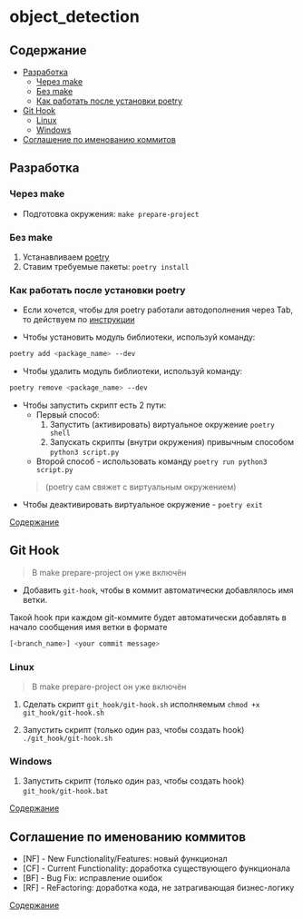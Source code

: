 # object_detection

## Содержание <a id="toc"></a>

* [Разработка](#develop)
    * [Через make](#make)
    * [Без make](#no_make)
    * [Как работать после установки poetry](#poetry_info)
* [Git Hook](#git-hook)
    * [Linux](#linux-hook)
    * [Windows](#windows-hook)
* [Соглашение по именованию коммитов](#commit-names)


## Разработка <a id="develop"></a>

### Через make <a id="make"></a>

* Подготовка окружения: `make prepare-project`

### Без make <a id="no_make"></a>

1. Устанавливаем [poetry](https://python-poetry.org/docs/#installation)
2. Ставим требуемые пакеты: `poetry install`

### Как работать после установки poetry <a id="poetry_info"></a>

* Если хочется, чтобы для poetry работали автодополнения через Tab, то действуем по [инструкции](https://python-poetry.org/docs/master#enable-tab-completion-for-bash-fish-or-zsh)

* Чтобы установить модуль библиотеки, используй команду:
```bash
poetry add <package_name> --dev
```

* Чтобы удалить модуль библиотеки, используй команду:
```bash
poetry remove <package_name> --dev
```

* Чтобы запустить скрипт есть 2 пути:
    * Первый способ:
        1. Запустить (активировать) виртуальное окружение `poetry shell`
        2. Запускать скрипты (внутри окружения) привычным способом `python3 script.py`
    * Второй способ - использовать команду `poetry run python3 script.py`
    > (poetry сам свяжет с виртуальным окружением)
* Чтобы деактивировать виртуальное окружение - `poetry exit`

[Содержание](#toc)

## Git Hook <a id="git-hook"></a>

> В make prepare-project он уже включён

* Добавить `git-hook`, чтобы в коммит автоматически добавлялось имя ветки.

Такой hook при каждом git-коммите будет автоматически добавлять в начало сообщения имя ветки в формате
```bash
[<branch_name>] <your commit message>
```

### Linux <a id="linux-hook"></a>

> В make prepare-project он уже включён

1) Сделать скрипт `git_hook/git-hook.sh` исполняемым `chmod +x git_hook/git-hook.sh`

2) Запустить скрипт (только один раз, чтобы создать hook) `./git_hook/git-hook.sh`

### Windows <a id="windows-hook"></a>

1) Запустить скрипт (только один раз, чтобы создать hook) `git_hook/git-hook.bat`

[Содержание](#toc)

## Соглашение по именованию коммитов <a id="commit-names"></a>

* [NF] - New Functionality/Features: новый функционал
* [CF] - Current Functionality: доработка существующего функционала
* [BF] - Bug Fix: исправление ошибок
* [RF] - ReFactoring: доработка кода, не затрагивающая бизнес-логику

[Содержание](#toc)
